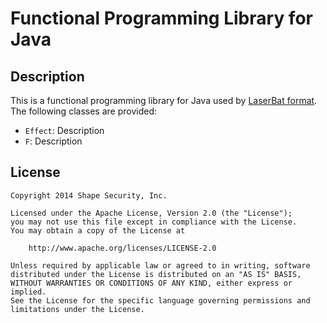 Functional Programming Library for Java
===============================

## Description

This is a functional programming library for Java used by [LaserBat format](https://github.com/shapesecurity/laserbat-java). The following classes are provided:

* `Effect`: Description
* `F`: Description


## License

    Copyright 2014 Shape Security, Inc.

    Licensed under the Apache License, Version 2.0 (the "License");
    you may not use this file except in compliance with the License.
    You may obtain a copy of the License at

        http://www.apache.org/licenses/LICENSE-2.0

    Unless required by applicable law or agreed to in writing, software
    distributed under the License is distributed on an "AS IS" BASIS,
    WITHOUT WARRANTIES OR CONDITIONS OF ANY KIND, either express or implied.
    See the License for the specific language governing permissions and
    limitations under the License.
